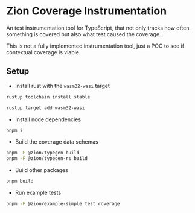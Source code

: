 # Zion Coverage Instrumentation

An test instrumentation tool for TypeScript, that not only tracks how often something is covered but also what test caused the coverage.

This is not a fully implemented instrumentation tool, just a POC to see if contextual coverage is viable.

## Setup

- Install rust with the `wasm32-wasi` target

```sh
rustup toolchain install stable

rustup target add wasm32-wasi
```

- Install node dependencies

```sh
pnpm i
```

- Build the coverage data schemas

```sh
pnpm -F @zion/typegen build
pnpm -F @zion/typegen-rs build
```

- Build other packages

```sh
pnpm build
```

- Run example tests

```sh
pnpm -F @zion/example-simple test:coverage
```
